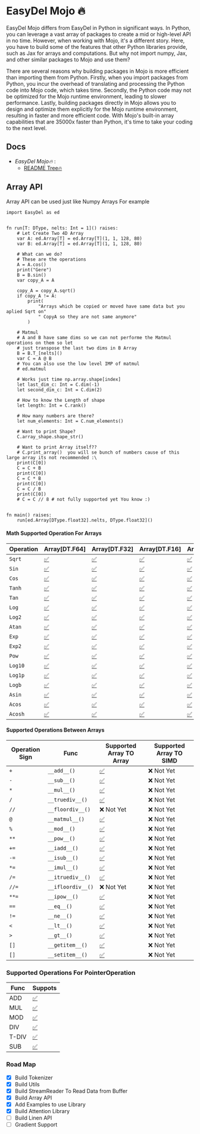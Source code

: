 # EasyDel Mojo 🔥

EasyDel Mojo differs from EasyDel in Python in significant ways. In Python, you can leverage a vast array of packages to create a mid or high-level API in no time. However, when working with Mojo, it's a different story. Here, you have to build some of the features that other Python libraries provide, such as Jax for arrays and computations. But why not import numpy, Jax, and other similar packages to Mojo and use them?

There are several reasons why building packages in Mojo is more efficient than importing them from Python. Firstly, when you import packages from Python, you incur the overhead of translating and processing the Python code into Mojo code, which takes time. Secondly, the Python code may not be optimized for the Mojo runtime environment, leading to slower performance. Lastly, building packages directly in Mojo allows you to design and optimize them explicitly for the Mojo runtime environment, resulting in faster and more efficient code. With Mojo's built-in array capabilities that are 35000x faster than Python, it's time to take your coding to the next level.

## Docs

* _EasyDel Mojo🔥_ :
  * [README Tree🔥](https://erfanzar.github.io/EasyDeL/lib/mojo)

## Array API

Array API can be used just like Numpy Arrays For example

```mojo
import EasyDel as ed


fn run[T: DType, nelts: Int = 1]() raises:
    # Let Create Two 4D Array
    var A: ed.Array[T] = ed.Array[T](1, 1, 128, 80)
    var B: ed.Array[T] = ed.Array[T](1, 1, 128, 80)

    # What can we do?
    # These are the operations
    A = A.cos()
    print("Gere")
    B = B.sin()
    var copy_A = A

    copy_A = copy_A.sqrt()
    if copy_A != A:
        print(
            "Arrays which be copied or moved have same data but you aplied Sqrt on"
            " CopyA so they are not same anymore"
        )

    # Matmul
    # A and B have same dims so we can not performe the Matmul operations on them so let
    # just transpose the last two dims in B Array
    B = B.T_[nelts]()
    var C = A @ B
    # You can also use the low level IMP of matmul 
    # ed.matmul

    # Works just time np.array.shape[index]
    let last_dim_c: Int = C.dim(-1)
    let second_dim_c: Int = C.dim(2)

    # How to know the Length of shape
    let length: Int = C.rank()

    # How many numbers are there?
    let num_elements: Int = C.num_elements()

    # Want to print Shape?
    C.array_shape.shape_str()

    # Want to print Array itself??
    # C.print_array()  you will se bunch of numbers cause of this large array its not recommended :\
    print(C[0])
    C = C + B
    print(C[0])
    C = C * B
    print(C[0])
    C = C / B
    print(C[0])
    # C = C // 8 # not fully supported yet You know :)
  

fn main() raises:
    run[ed.Array[DType.float32].nelts, DType.float32]()

```

#### Math Supported Operation For Arrays

| Operation | Array[DT.F64]                                 | Array[DT.F32]                                 | Array[DT.F16]                                 | Array[DT.BF16]                                |
| --------- | --------------------------------------------- | --------------------------------------------- | --------------------------------------------- | --------------------------------------------- |
| `Sqrt`    | [✅](https://emojipedia.org/check-mark-button) | [✅](https://emojipedia.org/check-mark-button) | [✅](https://emojipedia.org/check-mark-button) | [✅](https://emojipedia.org/check-mark-button) |
| `Sin`     | [✅](https://emojipedia.org/check-mark-button) | [✅](https://emojipedia.org/check-mark-button) | [✅](https://emojipedia.org/check-mark-button) | [✅](https://emojipedia.org/check-mark-button) |
| `Cos`     | [✅](https://emojipedia.org/check-mark-button) | [✅](https://emojipedia.org/check-mark-button) | [✅](https://emojipedia.org/check-mark-button) | [✅](https://emojipedia.org/check-mark-button) |
| `Tanh`    | [✅](https://emojipedia.org/check-mark-button) | [✅](https://emojipedia.org/check-mark-button) | [✅](https://emojipedia.org/check-mark-button) | [✅](https://emojipedia.org/check-mark-button) |
| `Tan`     | [✅](https://emojipedia.org/check-mark-button) | [✅](https://emojipedia.org/check-mark-button) | [✅](https://emojipedia.org/check-mark-button) | [✅](https://emojipedia.org/check-mark-button) |
| `Log`     | [✅](https://emojipedia.org/check-mark-button) | [✅](https://emojipedia.org/check-mark-button) | [✅](https://emojipedia.org/check-mark-button) | [✅](https://emojipedia.org/check-mark-button) |
| `Log2`    | [✅](https://emojipedia.org/check-mark-button) | [✅](https://emojipedia.org/check-mark-button) | [✅](https://emojipedia.org/check-mark-button) | [✅](https://emojipedia.org/check-mark-button) |
| `Atan`    | [✅](https://emojipedia.org/check-mark-button) | [✅](https://emojipedia.org/check-mark-button) | [✅](https://emojipedia.org/check-mark-button) | [✅](https://emojipedia.org/check-mark-button) |
| `Exp`     | [✅](https://emojipedia.org/check-mark-button) | [✅](https://emojipedia.org/check-mark-button) | [✅](https://emojipedia.org/check-mark-button) | [✅](https://emojipedia.org/check-mark-button) |
| `Exp2`    | [✅](https://emojipedia.org/check-mark-button) | [✅](https://emojipedia.org/check-mark-button) | [✅](https://emojipedia.org/check-mark-button) | [✅](https://emojipedia.org/check-mark-button) |
| `Pow`     | [✅](https://emojipedia.org/check-mark-button) | [✅](https://emojipedia.org/check-mark-button) | [✅](https://emojipedia.org/check-mark-button) | [✅](https://emojipedia.org/check-mark-button) |
| `Log10`   | [✅](https://emojipedia.org/check-mark-button) | [✅](https://emojipedia.org/check-mark-button) | [✅](https://emojipedia.org/check-mark-button) | [✅](https://emojipedia.org/check-mark-button) |
| `Log1p`   | [✅](https://emojipedia.org/check-mark-button) | [✅](https://emojipedia.org/check-mark-button) | [✅](https://emojipedia.org/check-mark-button) | [✅](https://emojipedia.org/check-mark-button) |
| `Logb`    | [✅](https://emojipedia.org/check-mark-button) | [✅](https://emojipedia.org/check-mark-button) | [✅](https://emojipedia.org/check-mark-button) | [✅](https://emojipedia.org/check-mark-button) |
| `Asin`    | [✅](https://emojipedia.org/check-mark-button) | [✅](https://emojipedia.org/check-mark-button) | [✅](https://emojipedia.org/check-mark-button) | [✅](https://emojipedia.org/check-mark-button) |
| `Acos`    | [✅](https://emojipedia.org/check-mark-button) | [✅](https://emojipedia.org/check-mark-button) | [✅](https://emojipedia.org/check-mark-button) | [✅](https://emojipedia.org/check-mark-button) |
| `Acosh`   | [✅](https://emojipedia.org/check-mark-button) | [✅](https://emojipedia.org/check-mark-button) | [✅](https://emojipedia.org/check-mark-button) | [✅](https://emojipedia.org/check-mark-button) |

#### Supported Operations Between Arrays

| Operation Sign | Func              | Supported Array TO Array                      | Supported Array TO SIMD |
| -------------- | ----------------- | --------------------------------------------- | ----------------------- |
| `+`            | `__add__()`       | [✅](https://emojipedia.org/check-mark-button) | ❌ Not Yet               |
| `-`            | `__sub__()`       | [✅](https://emojipedia.org/check-mark-button) | ❌ Not Yet               |
| `*`            | `__mul__()`       | [✅](https://emojipedia.org/check-mark-button) | ❌ Not Yet               |
| `/`            | `__truediv__()`   | [✅](https://emojipedia.org/check-mark-button) | ❌ Not Yet               |
| `//`           | `__floordiv__()`  | ❌ Not Yet                                     | ❌ Not Yet               |
| `@`            | `__matmul__()`    | [✅](https://emojipedia.org/check-mark-button) | ❌ Not Yet               |
| `%`            | `__mod__()`       | [✅](https://emojipedia.org/check-mark-button) | ❌ Not Yet               |
| `**`           | `__pow__()`       | [✅](https://emojipedia.org/check-mark-button) | ❌ Not Yet               |
| `+=`           | `__iadd__()`      | [✅](https://emojipedia.org/check-mark-button) | ❌ Not Yet               |
| `-=`           | `__isub__()`      | [✅](https://emojipedia.org/check-mark-button) | ❌ Not Yet               |
| `*=`           | `__imul__()`      | [✅](https://emojipedia.org/check-mark-button) | ❌ Not Yet               |
| `/=`           | `__itruediv__()`  | [✅](https://emojipedia.org/check-mark-button) | ❌ Not Yet               |
| `//=`          | `__ifloordiv__()` | ❌ Not Yet                                     | ❌ Not Yet               |
| `**=`          | `__ipow__()`      | [✅](https://emojipedia.org/check-mark-button) | ❌ Not Yet               |
| `==`           | `__eq__()`        | [✅](https://emojipedia.org/check-mark-button) | ❌ Not Yet               |
| `!=`           | `__ne__()`        | [✅](https://emojipedia.org/check-mark-button) | ❌ Not Yet               |
| `<`            | `__lt__()`        | [✅](https://emojipedia.org/check-mark-button) | ❌ Not Yet               |
| `>`            | `__gt__()`        | [✅](https://emojipedia.org/check-mark-button) | ❌ Not Yet               |
| `[]`           | `__getitem__()`   | [✅](https://emojipedia.org/check-mark-button) | ❌ Not Yet               |
| `[]`           | `__setitem__()`   | [✅](https://emojipedia.org/check-mark-button) | ❌ Not Yet               |



### Supported Operations For PointerOperation

| Func  | Suppots                                       |
| ----- | --------------------------------------------- |
| ADD   | [✅](https://emojipedia.org/check-mark-button) |
| MUL   | [✅](https://emojipedia.org/check-mark-button) |
| MOD   | [✅](https://emojipedia.org/check-mark-button) |
| DIV   | [✅](https://emojipedia.org/check-mark-button) |
| T-DIV | [✅](https://emojipedia.org/check-mark-button) |
| SUB   | [✅](https://emojipedia.org/check-mark-button) |

### Road Map

* [X] Build Tokenizer
* [X] Build Utils
* [X] Build StreamReader To Read Data from Buffer
* [X] Build Array API
* [X] Add Examples to use Library
* [X] Build Attention Library
* [ ] Build Linen API
* [ ] Gradient Support
